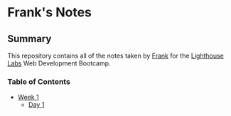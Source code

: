 # Frank's Notes
## Summary

This repository contains all of the notes taken by [Frank](https://github.com/ponty33) for the [Lighthouse Labs](https://www.lighthouselabs.ca) Web Development Bootcamp.

### Table of Contents
* [Week 1](/Week_1)
  * [Day 1](/Week_1/Day_1)
